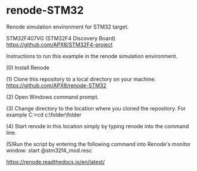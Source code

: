 # renode-STM32
Renode simulation environment for STM32 target.

STM32F407VG (STM32F4 Discovery Board)
https://github.com/APX8/STM32F4-project

Instructions to run this example in the renode simulation environment.

(0) Install Renode

(1) Clone this repository to a local directory on your machine.
https://github.com/APX8/renode-STM32

(2) Open Windows command prompt.

(3) Change directory to the location where you cloned the repository.
For example   C:\>cd c:\folder\folder

(4) Start renode in this location simply by typing    renode    into the command line.

(5)Run the script by entering the following command into Renode's monitor window:
start @stm32f4_mod.resc

https://renode.readthedocs.io/en/latest/




